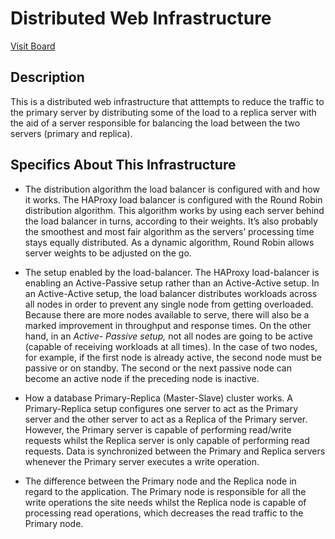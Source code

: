 # Distributed Web Infrastructure
[Visit Board](https://miro.com/app/board/uXjVMZHUaCU=/?share_link_id=855358806852)

## Description
   This is a distributed web infrastructure that atttempts to reduce the traffic to the primary server by distributing some of the load to a replica server with the aid of a server responsible for balancing the load between the two servers (primary and replica).

## Specifics About This Infrastructure
* The distribution algorithm the load balancer is configured with and how it works.
      The HAProxy load balancer is configured with the Round Robin distribution algorithm. This algorithm works by using each server behind 
      the load balancer in turns, according to their weights. It’s also probably the smoothest and most fair algorithm as the servers’ processing 
      time stays equally distributed. As a dynamic algorithm, Round Robin allows server weights to be adjusted on the go.

* The setup enabled by the load-balancer.
      The HAProxy load-balancer is enabling an Active-Passive setup rather than an Active-Active setup. In an Active-Active setup, the load 
      balancer distributes workloads across all nodes in order to prevent any single node from getting overloaded. Because there are more 
      nodes available to serve, there will also be a marked improvement in throughput and response times. On the other hand, in an _Active-
      Passive setup,_ not all nodes are going to be active (capable of receiving workloads at all times). In the case of two nodes, for example, if the 
      first node is already active, the second node must be passive or on standby. The second or the next passive node can become an active 
      node if the preceding node is inactive.

* How a database Primary-Replica (Master-Slave) cluster works.
      A Primary-Replica setup configures one server to act as the Primary server and the other server to act as a Replica of the Primary server. 
      However, the Primary server is capable of performing read/write requests whilst the Replica server is only capable of performing read 
      requests. Data is synchronized between the Primary and Replica servers whenever the Primary server executes a write operation.

* The difference between the Primary node and the Replica node in regard to the application.
      The Primary node is responsible for all the write operations the site needs whilst the Replica node is capable of processing read operations, 
      which decreases the read traffic to the Primary node.

